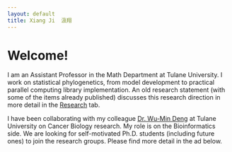 ```yaml
---
layout: default
title: Xiang Ji  汲翔
---
```


# Welcome!


I am an Assistant Professor in the Math Department at Tulane University.
I work on statistical phylogenetics, from model development to practical parallel computing library implementation.  An old research statement (with some of the items already published) discusses this research direction in more detail in the [Research](./Publication/index.html) tab.

I have been collaborating with my colleague [Dr. Wu-Min Deng](https://medicine.tulane.edu/departments/biochemistry-molecular-biology-deng-lab-tulane-cancer-center-tulane-center-aging/all) at Tulane University on Cancer Biology research.  My role is on the Bioinformatics side.  We are looking for self-motivated Ph.D. students (including future ones) to join the research groups.  Please find more detail in the ad below. 

<!--<div style="text-align:center">
<iframe src="https://docs.google.com/document/d/e/2PACX-1vQTcrmCHhU0DJY3umkdX7TFuDXzSyDF_ampqFZz_iGyk6HhwMd_mA3GfiCY6s7KHLqBb-9StWXrs_rw/pub?embedded=true" style="width:612px; height:792px;" frameborder="0"></iframe>
</div>-->